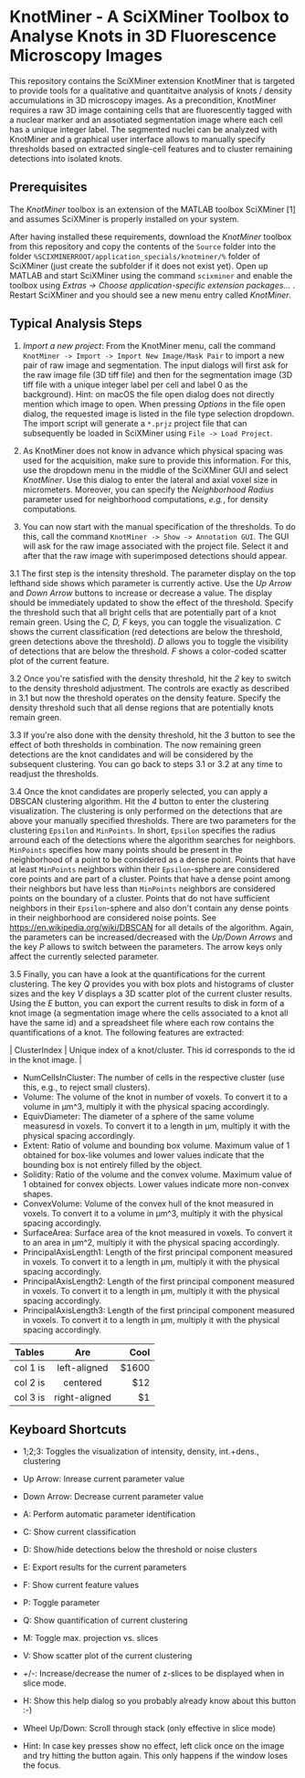 # KnotMiner - A SciXMiner Toolbox to Analyse Knots in 3D Fluorescence Microscopy Images

This repository contains the SciXMiner extension KnotMiner that is targeted to provide tools for a qualitative and quantitaitve analysis of knots / density accumulations in 3D microscopy images. As a precondition, KnotMiner requires a raw 3D image containing cells that are fluorescently tagged with a nuclear marker and an assotiated segmentation image where each cell has a unique integer label. The segmented nuclei can be analyzed with KnotMiner and a graphical user interface allows to manually specify thresholds based on extracted single-cell features and to cluster remaining detections into isolated knots.

## Prerequisites

The *KnotMiner* toolbox is an extension of the MATLAB toolbox SciXMiner [1] and assumes SciXMiner is properly installed on your system.

After having installed these requirements, download the *KnotMiner* toolbox from this repository and copy the contents of the `Source` folder into the folder `%SCIXMINERROOT/application_specials/knotminer/%` folder of SciXMiner (just create the subfolder if it does not exist yet). Open up MATLAB and start SciXMiner using the command `scixminer` and enable the toolbox using *Extras -> Choose application-specific extension packages...* . Restart SciXMiner and you should see a new menu entry called *KnotMiner*.

## Typical Analysis Steps

1. *Import a new project*: From the KnotMiner menu, call the command `KnotMiner -> Import -> Import New Image/Mask Pair` to import a new pair of raw image and segmentation. The input dialogs will first ask for the raw image file (3D tiff file) and then for the segmentation image (3D tiff file with a unique integer label per cell and label 0 as the background). Hint: on macOS the file open dialog does not directly mention which image to open. When pressing *Options* in the file open dialog, the requested image is listed in the file type selection dropdown. The import script will generate a `*.prjz` project file that can subsequently be loaded in SciXMiner using `File -> Load Project`.

2. As KnotMiner does not know in advance which physical spacing was used for the acquisition, make sure to provide this information. For this, use the dropdown menu in  the middle of the SciXMiner GUI and select *KnotMiner*. Use this dialog to enter the lateral and axial voxel size in micrometers. Moreover, you can specify the *Neighborhood Radius* parameter used for neighborhood computations, *e.g.*, for density computations.

3. You can now start with the manual specification of the thresholds. To do this, call the command `KnotMiner -> Show -> Annotation GUI`. The GUI will ask for the raw image associated with the project file. Select it and after that the raw image with superimposed detections should appear.

3.1 The first step is the intensity threshold. The parameter display on the top lefthand side shows which parameter is currently active. Use the *Up Arrow* and *Down Arrow* buttons to increase or decrease a value. The display should be immediately updated to show the effect of the threshold. Specify the threshold such that all bright cells that are potentially part of a knot remain green. Using the *C, D, F* keys, you can toggle the visualization. *C* shows the current classification (red detections are below the threshold, green detections above the threshold). *D* allows you to toggle the visibility of detections that are below the threshold. *F* shows a color-coded scatter plot of the current feature.

3.2 Once you're satisfied with the density threshold, hit the *2* key to switch to the density threshold adjustment. The controls are exactly as described in 3.1 but now the threshold operates on the density feature. Specify the density threshold such that all dense regions that are potentially knots remain green.

3.3 If you're also done with the density threshold, hit the *3* button to see the effect of both thresholds in combination. The now remaining green detections are the knot candidates and will be considered by the subsequent clustering. You can go back to steps 3.1 or 3.2 at any time to readjust the thresholds.

3.4 Once the knot candidates are properly selected, you can apply a DBSCAN clustering algorithm. Hit the *4* button to enter the clustering visualization. The clustering is only performed on the detections that are above your manually specified thresholds. There are two parameters for the clustering `Epsilon` and `MinPoints`. In short, `Epsilon` specifies the radius arround each of the detections where the algorithm searches for neighbors. `MinPoints` specifies how many points should be present in the neighborhood of a point to be considered as a dense point. Points that have at least `MinPoints` neighbors within their `Epsilon`-sphere are considered core points and are part of a cluster. Points that have a dense point among their neighbors but have less than `MinPoints` neighbors are considered points on the boundary of a cluster. Points that do not have sufficient neighbors in their `Epsilon`-sphere and also don't contain any dense points in their neighborhood are considered noise points. See https://en.wikipedia.org/wiki/DBSCAN for all details of the algorithm. Again, the parameters can be increased/decreased with the *Up/Down Arrows* and the key *P* allows to switch between the parameters. The arrow keys only affect the currently selected parameter.

3.5 Finally, you can have a look at the quantifications for the current clustering. The key *Q* provides you with box plots and histograms of cluster sizes and the key *V* displays a 3D scatter plot of the current cluster results. Using the *E* button, you can export the current results to disk in form of a knot image (a segmentation image where the cells associated to a knot all have the same id) and a spreadsheet file where each row contains the quantifications of a knot. The following features are extracted:

| ClusterIndex | Unique index of a knot/cluster. This id corresponds to the id in the knot image. |

- NumCellsInCluster: The number of cells in the respective cluster (use this, e.g., to reject small clusters).
- Volume: The volume of the knot in number of voxels. To convert it to a volume in µm^3, multiply it with the physical spacing accordingly. 
- EquivDiameter: The diameter of a sphere of the same volume measuresd in voxels. To convert it to a length in µm, multiply it with the physical spacing accordingly.
- Extent: Ratio of volume and bounding box volume. Maximum value of 1 obtained for box-like volumes and lower values indicate that the bounding box is not entirely filled by the object.
- Solidity: Ratio of the volume and the convex volume. Maximum value of 1 obtained for convex objects. Lower values indicate more non-convex shapes.
- ConvexVolume: Volume of the convex hull of the knot measured in voxels. To convert it to a volume in µm^3, multiply it with the physical spacing accordingly.
- SurfaceArea: Surface area of the knot measured in voxels. To convert it to an area in µm^2, multiply it with the physical spacing accordingly.
- PrincipalAxisLength1: Length of the first principal component measured in voxels. To convert it to a length in µm, multiply it with the physical spacing accordingly.
- PrincipalAxisLength2: Length of the first principal component measured in voxels. To convert it to a length in µm, multiply it with the physical spacing accordingly.
- PrincipalAxisLength3: Length of the first principal component measured in voxels. To convert it to a length in µm, multiply it with the physical spacing accordingly.

| Tables   |      Are      |  Cool |
|----------|:-------------:|------:|
| col 1 is |  left-aligned | $1600 |
| col 2 is |    centered   |   $12 |
| col 3 is | right-aligned |    $1 |


## Keyboard Shortcuts

- 1;2;3: Toggles the visualization of intensity, density, int.+dens., clustering
- Up Arrow: Inrease current parameter value
- Down Arrow: Decrease current parameter value
- A: Perform automatic parameter identification
- C: Show current classification
- D: Show/hide detections below the threshold or noise clusters
- E: Export results for the current parameters
- F: Show current feature values
- P: Toggle parameter
- Q: Show quantification of current clustering
- M: Toggle max. projection vs. slices
- V: Show scatter plot of the current clustering
- +/-: Increase/decrease the numer of z-slices to be displayed when in slice mode.
- H: Show this help dialog so you probably already know about this button :-)
- Wheel Up/Down: Scroll through stack (only effective in slice mode)

- Hint: In case key presses show no effect, left click once on the image and try hitting the button again. This only happens if the window loses the focus.
